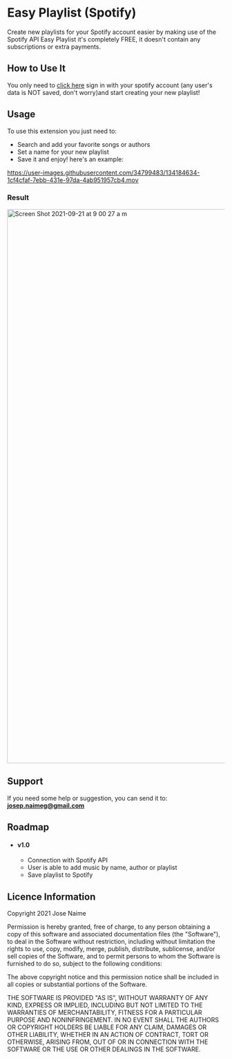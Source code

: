 # Easy Playlist (Spotify)
Create new playlists for your Spotify account easier by making use of the Spotify API
Easy Playlist it's completely FREE, it doesn't contain any subscriptions or extra payments.

## How to Use It
You only need to [click here](https://easyplaylist.netlify.app/) sign in with your spotify account (any user's data is NOT saved, don't worry)and start creating your new playlist!

## Usage
To use this extension you just need to:
 - Search and add your favorite songs or authors
 - Set a name for your new playlist
 - Save it and enjoy!
here's an example:

https://user-images.githubusercontent.com/34799483/134184634-1cf4cfaf-7ebb-431e-97da-4ab951957cb4.mov
### Result
<img width="1280" alt="Screen Shot 2021-09-21 at 9 00 27 a m" src="https://user-images.githubusercontent.com/34799483/134184772-ab433dc7-ef84-4bc5-b227-9f8fb05f56f5.png">

## Support
If you need some help or suggestion, you can send it to: **josep.naimeg@gmail.com**

## Roadmap
- #### v1.0
  - Connection with Spotify API
  - User is able to add music by name, author or playlist
  - Save playlist to Spotify

## Licence Information
Copyright 2021 Jose Naime

Permission is hereby granted, free of charge, to any person obtaining a copy of this software and associated documentation files (the "Software"), to deal in the Software without restriction, including without limitation the rights to use, copy, modify, merge, publish, distribute, sublicense, and/or sell copies of the Software, and to permit persons to whom the Software is furnished to do so, subject to the following conditions:

The above copyright notice and this permission notice shall be included in all copies or substantial portions of the Software.

THE SOFTWARE IS PROVIDED "AS IS", WITHOUT WARRANTY OF ANY KIND, EXPRESS OR IMPLIED, INCLUDING BUT NOT LIMITED TO THE WARRANTIES OF MERCHANTABILITY, FITNESS FOR A PARTICULAR PURPOSE AND NONINFRINGEMENT. IN NO EVENT SHALL THE AUTHORS OR COPYRIGHT HOLDERS BE LIABLE FOR ANY CLAIM, DAMAGES OR OTHER LIABILITY, WHETHER IN AN ACTION OF CONTRACT, TORT OR OTHERWISE, ARISING FROM, OUT OF OR IN CONNECTION WITH THE SOFTWARE OR THE USE OR OTHER DEALINGS IN THE SOFTWARE.
